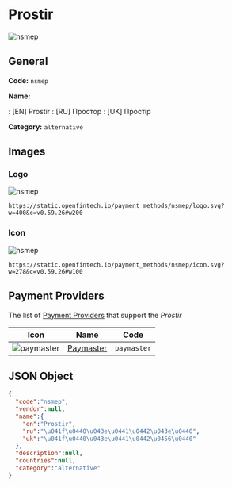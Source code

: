 
# Prostir 
![nsmep](https://static.openfintech.io/payment_methods/nsmep/logo.svg?w=400&c=v0.59.26#w200)  

## General 
**Code:** `nsmep` 
 
**Name:** 
 
:	[EN] Prostir 
:	[RU] Простор 
:	[UK] Простір 
 
**Category:** `alternative` 
 

## Images 

### Logo 
![nsmep](https://static.openfintech.io/payment_methods/nsmep/logo.svg?w=400&c=v0.59.26#w200)  

```
https://static.openfintech.io/payment_methods/nsmep/logo.svg?w=400&c=v0.59.26#w200
```  

### Icon 
![nsmep](https://static.openfintech.io/payment_methods/nsmep/icon.svg?w=278&c=v0.59.26#w100)  

```
https://static.openfintech.io/payment_methods/nsmep/icon.svg?w=278&c=v0.59.26#w100
```  

## Payment Providers 
 
The list of [Payment Providers](/payment-providers/) that support the _Prostir_ 

|Icon|Name|Code| 
|:---:|:---:|:---:| 
|![paymaster](https://static.openfintech.io/payment_providers/paymaster/icon.svg?w=278&c=v0.59.26#w100) |[Paymaster](/payment-providers/paymaster/)|`paymaster`| 
 

## JSON Object 

```json
{
  "code":"nsmep",
  "vendor":null,
  "name":{
    "en":"Prostir",
    "ru":"\u041f\u0440\u043e\u0441\u0442\u043e\u0440",
    "uk":"\u041f\u0440\u043e\u0441\u0442\u0456\u0440"
  },
  "description":null,
  "countries":null,
  "category":"alternative"
}
```  
